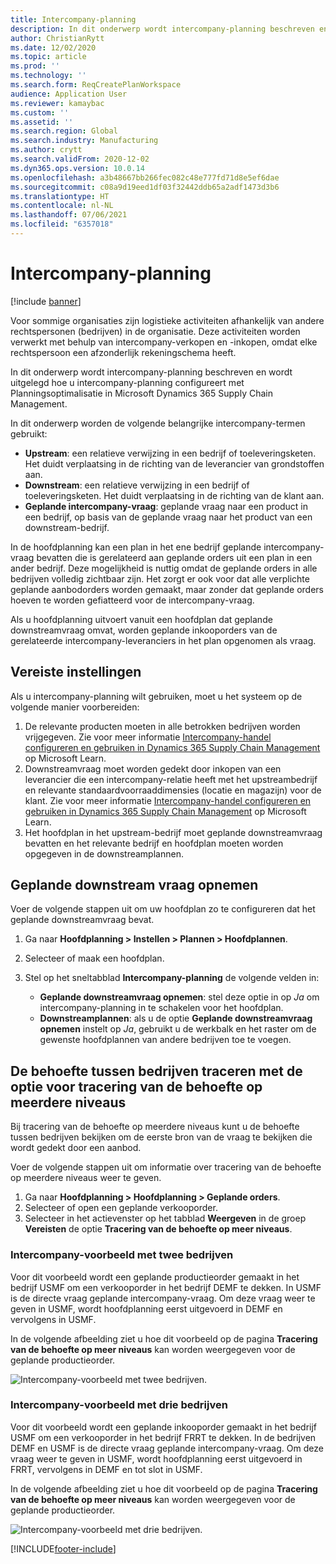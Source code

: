 ```yaml
---
title: Intercompany-planning
description: In dit onderwerp wordt intercompany-planning beschreven en wordt uitgelegd hoe u intercompany-planning configureert met Planningsoptimalisatie in Microsoft Dynamics 365 Supply Chain Management.
author: ChristianRytt
ms.date: 12/02/2020
ms.topic: article
ms.prod: ''
ms.technology: ''
ms.search.form: ReqCreatePlanWorkspace
audience: Application User
ms.reviewer: kamaybac
ms.custom: ''
ms.assetid: ''
ms.search.region: Global
ms.search.industry: Manufacturing
ms.author: crytt
ms.search.validFrom: 2020-12-02
ms.dyn365.ops.version: 10.0.14
ms.openlocfilehash: a3b48667bb266fec082c48e777fd71d8e5ef6dae
ms.sourcegitcommit: c08a9d19eed1df03f32442ddb65a2adf1473d3b6
ms.translationtype: HT
ms.contentlocale: nl-NL
ms.lasthandoff: 07/06/2021
ms.locfileid: "6357018"
---
```

# <a name="intercompany-planning"></a>Intercompany-planning

[!include [banner](../../includes/banner.md)]

Voor sommige organisaties zijn logistieke activiteiten afhankelijk van andere rechtspersonen (bedrijven) in de organisatie. Deze activiteiten worden verwerkt met behulp van intercompany-verkopen en -inkopen, omdat elke rechtspersoon een afzonderlijk rekeningschema heeft.

In dit onderwerp wordt intercompany-planning beschreven en wordt uitgelegd hoe u intercompany-planning configureert met Planningsoptimalisatie in Microsoft Dynamics 365 Supply Chain Management.

In dit onderwerp worden de volgende belangrijke intercompany-termen gebruikt:

- **Upstream**: een relatieve verwijzing in een bedrijf of toeleveringsketen. Het duidt verplaatsing in de richting van de leverancier van grondstoffen aan.
- **Downstream**: een relatieve verwijzing in een bedrijf of toeleveringsketen. Het duidt verplaatsing in de richting van de klant aan.
- **Geplande intercompany-vraag**: geplande vraag naar een product in een bedrijf, op basis van de geplande vraag naar het product van een downstream-bedrijf.

In de hoofdplanning kan een plan in het ene bedrijf geplande intercompany-vraag bevatten die is gerelateerd aan geplande orders uit een plan in een ander bedrijf. Deze mogelijkheid is nuttig omdat de geplande orders in alle bedrijven volledig zichtbaar zijn. Het zorgt er ook voor dat alle verplichte geplande aanbodorders worden gemaakt, maar zonder dat geplande orders hoeven te worden gefiatteerd voor de intercompany-vraag.

Als u hoofdplanning uitvoert vanuit een hoofdplan dat geplande downstreamvraag omvat, worden geplande inkooporders van de gerelateerde intercompany-leveranciers in het plan opgenomen als vraag.

## <a name="required-setup"></a>Vereiste instellingen

Als u intercompany-planning wilt gebruiken, moet u het systeem op de volgende manier voorbereiden:

1. De relevante producten moeten in alle betrokken bedrijven worden vrijgegeven. Zie voor meer informatie [Intercompany-handel configureren en gebruiken in Dynamics 365 Supply Chain Management](/learn/modules/configure-use-intercompany-trade-dyn365-supply-chain-mgmt/) op Microsoft Learn.
1. Downstreamvraag moet worden gedekt door inkopen van een leverancier die een intercompany-relatie heeft met het upstreambedrijf en relevante standaardvoorraaddimensies (locatie en magazijn) voor de klant. Zie voor meer informatie [Intercompany-handel configureren en gebruiken in Dynamics 365 Supply Chain Management](/learn/modules/configure-use-intercompany-trade-dyn365-supply-chain-mgmt/) op Microsoft Learn.
1. Het hoofdplan in het upstream-bedrijf moet geplande downstreamvraag bevatten en het relevante bedrijf en hoofdplan moeten worden opgegeven in de downstreamplannen.

## <a name="include-planned-downstream-demand"></a>Geplande downstream vraag opnemen

Voer de volgende stappen uit om uw hoofdplan zo te configureren dat het geplande downstreamvraag bevat.

1. Ga naar **Hoofdplanning \> Instellen \> Plannen \> Hoofdplannen**.
1. Selecteer of maak een hoofdplan.
1. Stel op het sneltabblad **Intercompany-planning** de volgende velden in:

    - **Geplande downstreamvraag opnemen**: stel deze optie in op *Ja* om intercompany-planning in te schakelen voor het hoofdplan.
    - **Downstreamplannen**: als u de optie **Geplande downstreamvraag opnemen** instelt op *Ja*, gebruikt u de werkbalk en het raster om de gewenste hoofdplannen van andere bedrijven toe te voegen.

## <a name="peg-across-companies-by-using-multilevel-pegging"></a>De behoefte tussen bedrijven traceren met de optie voor tracering van de behoefte op meerdere niveaus

Bij tracering van de behoefte op meerdere niveaus kunt u de behoefte tussen bedrijven bekijken om de eerste bron van de vraag te bekijken die wordt gedekt door een aanbod.

Voer de volgende stappen uit om informatie over tracering van de behoefte op meerdere niveaus weer te geven.

1. Ga naar **Hoofdplanning \> Hoofdplanning \> Geplande orders**.
1. Selecteer of open een geplande verkooporder.
1. Selecteer in het actievenster op het tabblad **Weergeven** in de groep **Vereisten** de optie **Tracering van de behoefte op meer niveaus**.

### <a name="intercompany-example-that-involves-two-companies"></a>Intercompany-voorbeeld met twee bedrijven

Voor dit voorbeeld wordt een geplande productieorder gemaakt in het bedrijf USMF om een verkooporder in het bedrijf DEMF te dekken. In USMF is de directe vraag geplande intercompany-vraag. Om deze vraag weer te geven in USMF, wordt hoofdplanning eerst uitgevoerd in DEMF en vervolgens in USMF.

In de volgende afbeelding ziet u hoe dit voorbeeld op de pagina **Tracering van de behoefte op meer niveaus** kan worden weergegeven voor de geplande productieorder.

![Intercompany-voorbeeld met twee bedrijven.](media/IntercompanyPlanning1.png)

### <a name="intercompany-example-that-involves-three-companies"></a>Intercompany-voorbeeld met drie bedrijven

Voor dit voorbeeld wordt een geplande inkooporder gemaakt in het bedrijf USMF om een verkooporder in het bedrijf FRRT te dekken. In de bedrijven DEMF en USMF is de directe vraag geplande intercompany-vraag. Om deze vraag weer te geven in USMF, wordt hoofdplanning eerst uitgevoerd in FRRT, vervolgens in DEMF en tot slot in USMF.

In de volgende afbeelding ziet u hoe dit voorbeeld op de pagina **Tracering van de behoefte op meer niveaus** kan worden weergegeven voor de geplande productieorder.

![Intercompany-voorbeeld met drie bedrijven.](media/IntercompanyPlanning2.png)


[!INCLUDE[footer-include](../../../includes/footer-banner.md)]